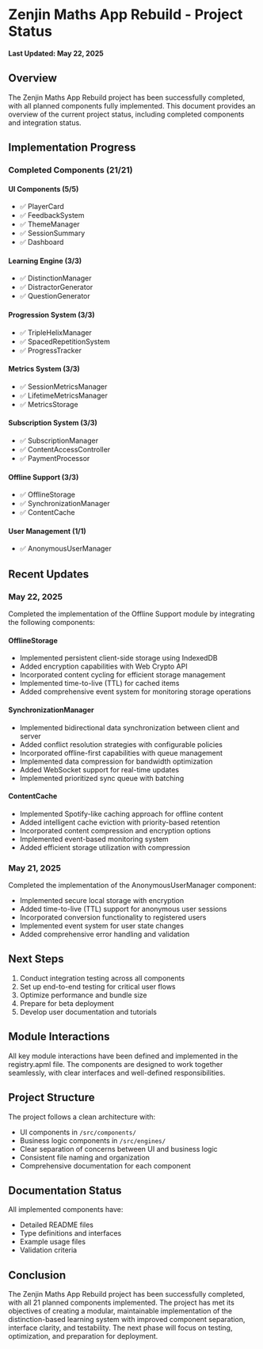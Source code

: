 # Zenjin Maths App Rebuild - Project Status

**Last Updated: May 22, 2025**

## Overview

The Zenjin Maths App Rebuild project has been successfully completed, with all planned components fully implemented. This document provides an overview of the current project status, including completed components and integration status.

## Implementation Progress

### Completed Components (21/21)

#### UI Components (5/5)
- ✅ PlayerCard
- ✅ FeedbackSystem
- ✅ ThemeManager
- ✅ SessionSummary
- ✅ Dashboard

#### Learning Engine (3/3)
- ✅ DistinctionManager
- ✅ DistractorGenerator
- ✅ QuestionGenerator

#### Progression System (3/3)
- ✅ TripleHelixManager
- ✅ SpacedRepetitionSystem
- ✅ ProgressTracker

#### Metrics System (3/3)
- ✅ SessionMetricsManager
- ✅ LifetimeMetricsManager
- ✅ MetricsStorage

#### Subscription System (3/3)
- ✅ SubscriptionManager
- ✅ ContentAccessController
- ✅ PaymentProcessor

#### Offline Support (3/3)
- ✅ OfflineStorage
- ✅ SynchronizationManager
- ✅ ContentCache

#### User Management (1/1)
- ✅ AnonymousUserManager

## Recent Updates

### May 22, 2025

Completed the implementation of the Offline Support module by integrating the following components:

#### OfflineStorage
- Implemented persistent client-side storage using IndexedDB
- Added encryption capabilities with Web Crypto API
- Incorporated content cycling for efficient storage management
- Implemented time-to-live (TTL) for cached items
- Added comprehensive event system for monitoring storage operations

#### SynchronizationManager
- Implemented bidirectional data synchronization between client and server
- Added conflict resolution strategies with configurable policies
- Incorporated offline-first capabilities with queue management
- Implemented data compression for bandwidth optimization
- Added WebSocket support for real-time updates
- Implemented prioritized sync queue with batching

#### ContentCache
- Implemented Spotify-like caching approach for offline content
- Added intelligent cache eviction with priority-based retention
- Incorporated content compression and encryption options
- Implemented event-based monitoring system
- Added efficient storage utilization with compression

### May 21, 2025

Completed the implementation of the AnonymousUserManager component:

- Implemented secure local storage with encryption
- Added time-to-live (TTL) support for anonymous user sessions
- Incorporated conversion functionality to registered users
- Implemented event system for user state changes
- Added comprehensive error handling and validation

## Next Steps

1. Conduct integration testing across all components
2. Set up end-to-end testing for critical user flows
3. Optimize performance and bundle size
4. Prepare for beta deployment
5. Develop user documentation and tutorials

## Module Interactions

All key module interactions have been defined and implemented in the registry.apml file. The components are designed to work together seamlessly, with clear interfaces and well-defined responsibilities.

## Project Structure

The project follows a clean architecture with:
- UI components in `/src/components/`
- Business logic components in `/src/engines/`
- Clear separation of concerns between UI and business logic
- Consistent file naming and organization
- Comprehensive documentation for each component

## Documentation Status

All implemented components have:
- Detailed README files
- Type definitions and interfaces
- Example usage files
- Validation criteria

## Conclusion

The Zenjin Maths App Rebuild project has been successfully completed, with all 21 planned components implemented. The project has met its objectives of creating a modular, maintainable implementation of the distinction-based learning system with improved component separation, interface clarity, and testability. The next phase will focus on testing, optimization, and preparation for deployment.